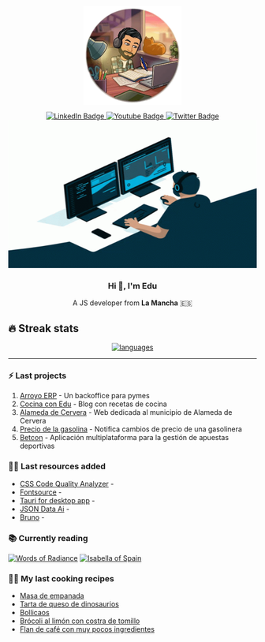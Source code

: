 <link rel="stylesheet" type="text/css" href="styles.css">

<p align="center" width="300">
   <img align="center" width="200" src="./assets/image.png" />
</p>

<div id="social" align="center">
  <div id="badges">
    <a href="https://www.linkedin.com/in/eduardoparramazuecos/">
      <img src="https://img.shields.io/badge/LinkedIn-blue?style=for-the-badge&logo=linkedin&logoColor=white" alt="LinkedIn Badge"/>
    </a>
    <a href="http://www.eduardoparra.es/">
      <img src="https://img.shields.io/badge/Blogger-orange?style=for-the-badge&logo=blogger&logoColor=white" alt="Youtube Badge"/>
    </a>
    <a href="https://twitter.com/_eduparra">
      <img src="https://img.shields.io/badge/Twitter-blue?style=for-the-badge&logo=twitter&logoColor=white" alt="Twitter Badge"/>
    </a>
  </div>
</div>

<div align="center">
  <img src="./assets/coding.gif" width="600" height="300"/>
</div>

<div align="center">
  <h3>Hi 👋, I'm Edu </h3>
  <p>A JS developer from <span style='font-weight: bold'>La Mancha</span> 🇪🇸</p>
</div>

## 🔥 Streak stats

<div align="center" width='auto'>
  <a href="https://github.com/anuraghazra/github-readme-stats">
    <img alt="languages" src="https://github-readme-stats.vercel.app/api/top-langs/?username=soker90&layout=compact&theme=react&locale=es"/>
  </a>
</div>

---

### :zap: Last projects

1. [Arroyo ERP](https://github.com/soker90/arroyo-erp-project) - Un backoffice para pymes
2. [Cocina con Edu](https://github.com/soker90/cooking-blog) - Blog con recetas de cocina
3. [Alameda de Cervera](https://alamedadecervera.com) - Web dedicada al municipio de Alameda de Cervera
4. [Precio de la gasolina](https://github.com/soker90/precio-gasolina) - Notifica cambios de precio de una gasolinera
5. [Betcon](http://betcon.eduardoparra.es) - Aplicación multiplataforma para la gestión de apuestas deportivas

### 👨‍🎓 Last resources added

<!-- START_SECTION:links -->
- [CSS Code Quality Analyzer](https://link.eduardoparra.es/30) - 
- [Fontsource](https://link.eduardoparra.es/29) - 
- [Tauri for desktop app](https://link.eduardoparra.es/28) - 
- [JSON Data Ai](https://link.eduardoparra.es/27) - 
- [Bruno](https://link.eduardoparra.es/26) - 
<!-- END_SECTION:links -->

<!-- START_SECTION:books -->
### 📚 Currently reading

[![Words of Radiance](http://books.google.com/books/content?id=kYjqAQAAQBAJ&printsec=frontcover&img=1&zoom=1&edge=curl&source=gbs_api)](https://github.com/soker90/libros/issues/0 "Words of Radiance by Brandon Sanderson")
[![Isabella of Spain](http://books.google.com/books/content?id=M_mwngEACAAJ&printsec=frontcover&img=1&zoom=1&source=gbs_api)](https://github.com/soker90/libros/issues/11 "Isabella of Spain by William Thomas Walsh")
<!-- END_SECTION:books -->

### 🧑‍🍳 My last cooking recipes

<!--<div style='display: flex; gap: 1rem; flex-wrap: wrap;'> -->
<!-- START_SECTION:recipes -->
- [Masa de empanada](https://recetas.eduardoparra.es/blog/masa-empanada/)
- [Tarta de queso de dinosaurios](https://recetas.eduardoparra.es/blog/cheesecake-de-dinosaurios/)
- [Bollicaos](https://recetas.eduardoparra.es/blog/bollicaos/)
- [Brócoli al limón con costra de tomillo](https://recetas.eduardoparra.es/blog/br%C3%B3coli-al-lim%C3%B3n-con-costra-de-tomillo/)
- [Flan de café con muy pocos ingredientes](https://recetas.eduardoparra.es/blog/postre-de-cafe/)
<!-- END_SECTION:recipes -->
<!-- </div> -->
